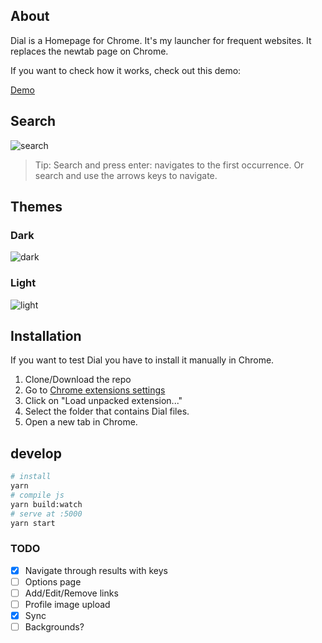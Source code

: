 ## About

Dial is a Homepage for Chrome. It's my launcher for frequent websites.
It replaces the newtab page on Chrome.

If you want to check how it works, check out this demo:

[Demo](https://home.singuerinc.com/)

## Search

![search](https://dl.dropbox.com/s/3mlciiqo2myc9m7/search_anim.gif)

> Tip: Search and press enter: navigates to the first occurrence. Or search and use the arrows keys to navigate.

## Themes

### Dark

![dark](https://dl.dropboxusercontent.com/s/6pc8wnrl6iwkyk5/theme_dark.png)

### Light

![light](https://dl.dropboxusercontent.com/s/6qubb6481o5a2ry/theme_light.png)

## Installation

If you want to test Dial you have to install it manually in Chrome.

1.  Clone/Download the repo
2.  Go to [Chrome extensions settings](chrome://extensions/)
3.  Click on "Load unpacked extension..."
4.  Select the folder that contains Dial files.
5.  Open a new tab in Chrome.

## develop

```sh
# install
yarn
# compile js
yarn build:watch
# serve at :5000
yarn start
```

### TODO

- [x] Navigate through results with keys
- [ ] Options page
- [ ] Add/Edit/Remove links
- [ ] Profile image upload
- [x] Sync
- [ ] Backgrounds?
